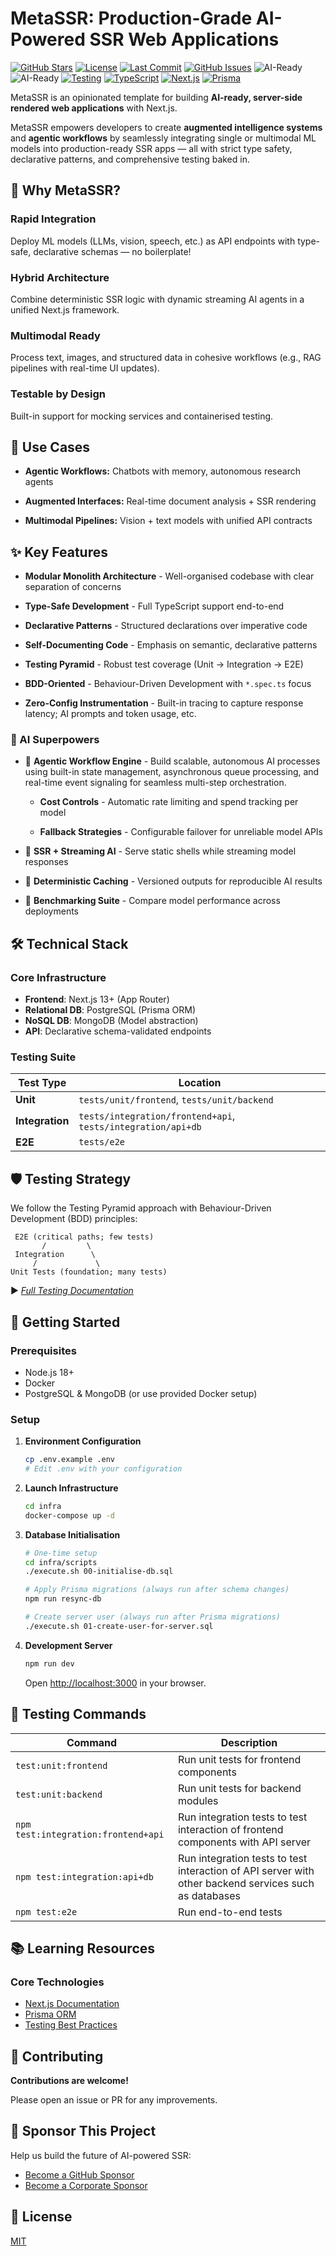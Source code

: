 # MetaSSR: Production-Grade AI-Powered SSR Web Applications

[![GitHub Stars](https://img.shields.io/github/stars/TejBirringTM/meta-ssr?style=social)](https://github.com/TejBirringTM/meta-ssr/stargazers)
[![License](https://img.shields.io/github/license/TejBirringTM/meta-ssr?color=blue)](LICENSE)
[![Last Commit](https://img.shields.io/github/last-commit/TejBirringTM/meta-ssr?q=is%3Aissue%20state%3Aopen)](https://github.com/TejBirringTM/meta-ssr/commits/main)
[![GitHub Issues](https://img.shields.io/github/issues/TejBirringTM/meta-ssr)](https://github.com/TejBirringTM/meta-ssr/issues/?q=is%3Aissue%20state%3Aopen)
![AI-Ready](https://img.shields.io/badge/AI--Ready-Augmented_Intelligence-FF6F00)
![AI-Ready](https://img.shields.io/badge/AI--Ready-Agentic_Workflows-FF6F00)
[![Testing](https://img.shields.io/badge/Testing%20Coverage-Unit%20%7C%20Integration%20%7C%20E2E-25A162)](./tests/README.md)
[![TypeScript](https://img.shields.io/badge/TypeScript-5+-3178C6?logo=typescript&logoColor=white)](https://www.typescriptlang.org)
[![Next.js](https://img.shields.io/badge/Next.js-15+-000000?logo=next.js&logoColor=white)](https://nextjs.org)
[![Prisma](https://img.shields.io/badge/Prisma-ORM-2D3748?logo=prisma&logoColor=white)](https://www.prisma.io)

MetaSSR is an opinionated template for building **AI-ready, server-side rendered web applications** with Next.js.

MetaSSR empowers developers to create **augmented intelligence systems** and **agentic workflows** by seamlessly integrating single or multimodal ML models into production-ready SSR apps — all with strict type safety, declarative patterns, and comprehensive testing baked in.

## 🎯 Why MetaSSR?

### Rapid Integration

Deploy ML models (LLMs, vision, speech, etc.) as API endpoints with type-safe, declarative schemas — no boilerplate!

### Hybrid Architecture

Combine deterministic SSR logic with dynamic streaming AI agents in a unified Next.js framework.

### Multimodal Ready

Process text, images, and structured data in cohesive workflows (e.g., RAG pipelines with real-time UI updates).

### Testable by Design

Built-in support for mocking services and containerised testing.

## 🧩 Use Cases

- **Agentic Workflows:** Chatbots with memory, autonomous research agents

- **Augmented Interfaces:** Real-time document analysis + SSR rendering

- **Multimodal Pipelines:** Vision + text models with unified API contracts

## ✨ Key Features

- **Modular Monolith Architecture** - Well-organised codebase with clear separation of concerns

- **Type-Safe Development** - Full TypeScript support end-to-end

- **Declarative Patterns** - Structured declarations over imperative code

- **Self-Documenting Code** - Emphasis on semantic, declarative patterns

- **Testing Pyramid** - Robust test coverage (Unit → Integration → E2E)

- **BDD-Oriented** - Behaviour-Driven Development with `*.spec.ts` focus

- **Zero-Config Instrumentation** - Built-in tracing to capture response latency; AI prompts and token usage, etc.

### 🦾 AI Superpowers

- 🚧 **Agentic Workflow Engine** - Build scalable, autonomous AI processes using built-in state management, asynchronous queue processing, and real-time event signaling for seamless multi-step orchestration.

  - **Cost Controls** -
  Automatic rate limiting and spend tracking per model

  - **Fallback Strategies** - Configurable failover for unreliable model APIs

- 🚧 **SSR + Streaming AI** - Serve static shells while streaming model responses

- 🚧 **Deterministic Caching** - Versioned outputs for reproducible AI results

- 🚧 **Benchmarking Suite** - Compare model performance across deployments

## 🛠️ Technical Stack

### Core Infrastructure

- **Frontend**: Next.js 13+ (App Router)
- **Relational DB**: PostgreSQL (Prisma ORM)
- **NoSQL DB**: MongoDB (Model abstraction)
- **API**: Declarative schema-validated endpoints

### Testing Suite

| Test Type       | Location                                                     |
| --------------- | ------------------------------------------------------------ |
| **Unit**        | `tests/unit/frontend`, `tests/unit/backend`                  |
| **Integration** | `tests/integration/frontend+api`, `tests/integration/api+db` |
| **E2E**         | `tests/e2e`                                                  |

## 🛡️ Testing Strategy

We follow the Testing Pyramid approach with Behaviour-Driven Development (BDD) principles:

```text
 E2E (critical paths; few tests)
       /         \
 Integration      \
     /             \
Unit Tests (foundation; many tests)
```

▶ _[Full Testing Documentation](./tests/README.md)_

## 🚀 Getting Started

### Prerequisites

- Node.js 18+
- Docker
- PostgreSQL & MongoDB (or use provided Docker setup)

### Setup

1. **Environment Configuration**

   ```bash
   cp .env.example .env
   # Edit .env with your configuration
   ```

2. **Launch Infrastructure**

   ```bash
   cd infra
   docker-compose up -d
   ```

3. **Database Initialisation**

   ```bash
   # One-time setup
   cd infra/scripts
   ./execute.sh 00-initialise-db.sql

   # Apply Prisma migrations (always run after schema changes)
   npm run resync-db

   # Create server user (always run after Prisma migrations)
   ./execute.sh 01-create-user-for-server.sql
   ```

4. **Development Server**

   ```bash
   npm run dev
   ```

   Open [http://localhost:3000](http://localhost:3000) in your browser.

## 🧪 Testing Commands

| Command                             | Description                                                                                           |
| ----------------------------------- | ----------------------------------------------------------------------------------------------------- |
| `test:unit:frontend`                | Run unit tests for frontend components                                                                |
| `test:unit:backend`                 | Run unit tests for backend modules                                                                    |
| `npm test:integration:frontend+api` | Run integration tests to test interaction of frontend components with API server                      |
| `npm test:integration:api+db`       | Run integration tests to test interaction of API server with other backend services such as databases |
| `npm test:e2e`                      | Run end-to-end tests                                                                                  |

## 📚 Learning Resources

### Core Technologies

- [Next.js Documentation](https://nextjs.org/docs)
- [Prisma ORM](https://www.prisma.io/docs)
- [Testing Best Practices](./tests/README.md)

## 🤝 Contributing

**Contributions are welcome!**

Please open an issue or PR for any improvements.

## 💖 Sponsor This Project

Help us build the future of AI-powered SSR:

- [Become a GitHub Sponsor](https://github.com/sponsors/tejbirringTM)
- [Become a Corporate Sponsor](mailto:tejbirring@gmail.com?subject=Interested%20in%20sponsoring%20MetaSSR...)

## 📄 License

[MIT](./LICENSE)
